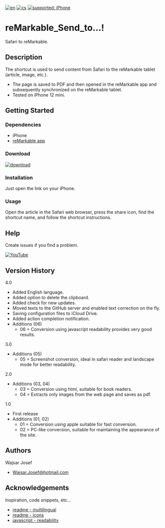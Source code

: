 [![en](https://img.shields.io/badge/lang-en-red.svg)](https://github.com/PepikVaio/reMarkable_Send_to...)
[![cs](https://img.shields.io/badge/lang-cs-springgreen.svg)](https://github.com/PepikVaio/reMarkable_Send_to.../blob/main/.language_cs/README_cs.md)
[![supported: iPhone](https://img.shields.io/badge/iPhone-supported-blueviolet)](https://www.apple.com/cz/iphone/)

# reMarkable_Send_to...!
Safari to reMarkable.

## Description
The shortcut is used to send content from Safari to the reMarkable tablet (article, image, etc.).
* The page is saved to PDF and then opened in the reMarkable app and subsequently synchronized on the reMarkable tablet.
* Tested on iPhone 12 mini.

## Getting Started

### Dependencies
* iPhone
* [reMarkable app](https://apps.apple.com/cz/app/remarkable-mobile/id1274957816?l=cs)

### Download
[![download](https://img.shields.io/badge/download-latest_release-slategray)](https://www.icloud.com/shortcuts/d2b4a1aa0c4b4fb680502308987de5f9)

### Installation
Just open the link on your iPhone.

### Usage
Open the article in the Safari web browser, press the share icon, find the shortcut name, and follow the shortcut instructions.

## Help
Create issues if you find a problem.

[![YouTube](https://img.shields.io/badge/video-YouTube-red)]()

## Version History
4.0
* Added English language.
* Added option to delete the clipboard.
* Added check for new updates.
* Moved texts to the GitHub server and enabled text correction on the fly.
* Saving configuration files to iCloud Drive.
* Added action completion notification.
* Additions (06)
  * 06 = Conversion using javascript readability provides very good results.

3.0
* Additions (05)
  * 05 = Screenshot conversion, ideal in safari reader and landscape mode for better readability.

2.0
* Additions (03, 04)
  * 03 = Conversion using html, suitable for book readers.
  * 04 = Extracts only images from the web page and saves as pdf.

1.0
* First release
* Additions (01, 02)
  * 01 = Conversion using apple suitable for fast conversion.
  * 02 = PC-like conversion, suitable for maintaining the appearance of the site.

## Authors
Wajsar Josef
* Wajsar.Josef@hotmail.com

## Acknowledgements
Inspiration, code snippets, etc...
* [readme - multilingual](https://github.com/jonatasemidio/multilanguage-readme-pattern)
* [readme - icons](https://shields.io/)
* [javascript - readability](https://github.com/mozilla/readability)
